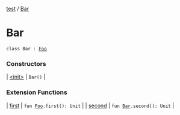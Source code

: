 [test](../index.md) / [Bar](./index.md)

# Bar

`class Bar : `[`Foo`](../-foo/index.md)

### Constructors

| [&lt;init&gt;](-init-.md) | `Bar()` |

### Extension Functions

| [first](../first.md) | `fun `[`Foo`](../-foo/index.md)`.first(): Unit` |
| [second](../second.md) | `fun `[`Bar`](./index.md)`.second(): Unit` |

